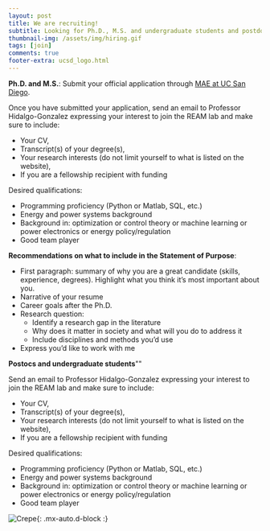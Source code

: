 ```yaml
---
layout: post
title: We are recruiting!
subtitle: Looking for Ph.D., M.S. and undergraduate students and postdocs
thumbnail-img: /assets/img/hiring.gif
tags: [join]
comments: true
footer-extra: ucsd_logo.html
---
```


**Ph.D. and M.S.**: Submit your official application through [MAE at UC San Diego](https://mae.ucsd.edu/grad/graduate-admissions).


Once you have submitted your application, send an email to Professor Hidalgo-Gonzalez expressing your interest to join the REAM lab and make sure to include:
 - Your CV, 
 - Transcript(s) of your degree(s), 
 - Your research interests (do not limit yourself to what is listed on the website),
 - If you are a fellowship recipient with funding
 
Desired qualifications:
 - Programming proficiency (Python or Matlab, SQL, etc.)
 - Energy and power systems background 
 - Background in: optimization or control theory or machine learning or power electronics or energy policy/regulation
 - Good team player


**Recommendations on what to include in the Statement of Purpose**:

- First paragraph: summary of why you are a great candidate (skills, experience, degrees). Highlight what you think it’s most important about you.
- Narrative of your resume
- Career goals after the Ph.D.
- Research question: 
  - Identify a research gap in the literature
  - Why does it matter in society and what will you do to address it
  - Include disciplines and methods you’d use
- Express you’d like to work with me


**Postocs and undergraduate students**""

Send an email to Professor Hidalgo-Gonzalez expressing your interest to join the REAM lab and make sure to include:
 - Your CV, 
 - Transcript(s) of your degree(s), 
 - Your research interests (do not limit yourself to what is listed on the website),
 - If you are a fellowship recipient with funding
 
Desired qualifications:
 - Programming proficiency (Python or Matlab, SQL, etc.)
 - Energy and power systems background 
 - Background in: optimization or control theory or machine learning or power electronics or energy policy/regulation
 - Good team player

![Crepe](https://media.giphy.com/media/3oKIPz6FWhfMAOsZAk/giphy.gif){: .mx-auto.d-block :}



